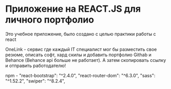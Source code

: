 # Приложение на REACT.JS для личного портфолио

Это учебное приложение, было создано с целью практики работы с react 

OneLink - сервис где каждый IT специалист мог бы разместить свое резюме, описать софт, хард скилы и добавить портфолио Githab и Behance (Behance api больше не работает). А затем скопировать ссылку и отправить работодателю!

npm - 
"react-bootstrap": "^2.4.0",
"react-router-dom": "^6.3.0",
"sass": "^1.52.2",
"swiper": "^8.2.4",
